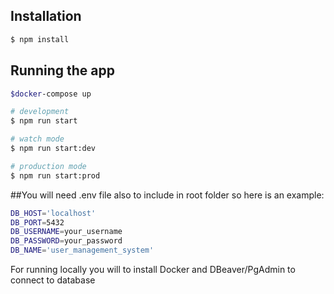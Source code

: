 ## Installation

```bash
$ npm install
```

## Running the app

```bash
$docker-compose up

# development
$ npm run start

# watch mode
$ npm run start:dev

# production mode
$ npm run start:prod
```
##You will need .env file also to include in root folder so here is an example:
```bash
DB_HOST='localhost'
DB_PORT=5432
DB_USERNAME=your_username
DB_PASSWORD=your_password
DB_NAME='user_management_system'
```
For running locally you will to install Docker and DBeaver/PgAdmin to connect to database
